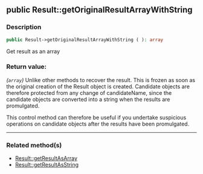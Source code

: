 ## public Result::getOriginalResultArrayWithString

### Description    

```php
public Result->getOriginalResultArrayWithString ( ): array
```

Get result as an array
    

### Return value:   

*(```array```)* Unlike other methods to recover the result. This is frozen as soon as the original creation of the Result object is created.
Candidate objects are therefore protected from any change of candidateName, since the candidate objects are converted into a string when the results are promulgated.

This control method can therefore be useful if you undertake suspicious operations on candidate objects after the results have been promulgated.


---------------------------------------

### Related method(s)      

* [Result::getResultAsArray](/Docs/MethodsReferences/Result%20Class/public%20Result--getResultAsArray.md)    
* [Result::getResultAsString](/Docs/MethodsReferences/Result%20Class/public%20Result--getResultAsString.md)    
